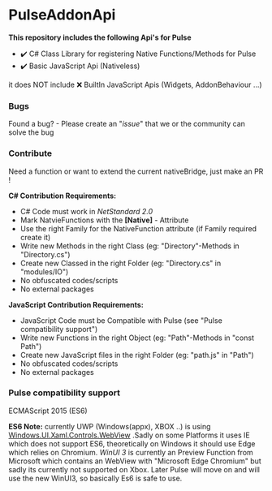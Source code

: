 # PulseAddonApi
**This repository includes the following Api's for Pulse**
* ✔️ C# Class Library for registering Native Functions/Methods for Pulse
* ✔️ Basic JavaScript Api (Nativeless)

   
it does NOT include ❌ BuiltIn JavaScript Apis (Widgets, AddonBehaviour ...)

### Bugs
Found a bug? - Please create an "*issue*" that we or the community can solve the bug


### Contribute
Need a function or want to extend the current nativeBridge, just make an PR !

**C# Contribution Requirements:**
* C# Code must work in *NetStandard 2.0*
* Mark NatvieFunctions with the **[Native]** - Attribute
* Use the right Family for the NativeFunction attribute (if Family required create it)
* Write new Methods in the right Class (eg: "Directory"-Methods in "Directory.cs")
* Create new Classed in the right Folder (eg: "Directory.cs" in "modules/IO")
* No obfuscated codes/scripts
* No external packages


**JavaScript Contribution Requirements:**
* JavaScript Code must be Compatible with Pulse (see "Pulse compatibility support")
* Write new Functions in the right Object (eg: "Path"-Methods in "const Path")
* Create new JavaScript files in the right Folder (eg: "path.js" in "Path")
* No obfuscated codes/scripts
* No external packages

### Pulse compatibility support
ECMAScript 2015 (ES6)

**ES6 Note:** currently UWP (Windows(appx), XBOX ..) is using [Windows.UI.Xaml.Controls.WebView](https://docs.microsoft.com/en-us/uwp/api/windows.ui.xaml.controls.webview?view=winrt-19041#:~:text=WebView%20always%20uses%20Internet%20Explorer%2010%20in%20document%20mode.) .Sadly on some Platforms it uses IE which does not support ES6, theoretically on Windows it should use Edge which relies on Chromium. *WinUI 3* is currently an Preview Function from Microsoft which contains an WebView with "Microsoft Edge Chromium" but sadly its currently not supported on Xbox. Later Pulse will move on and will use the new WinUI3, so basically Es6 is safe to use.
